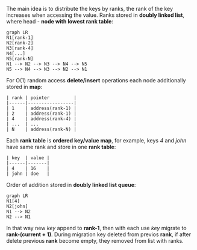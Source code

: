 The main idea is to distribute the keys by ranks, the rank of the key increases when accessing the value. Ranks stored in **doubly linked list**, where head - **node with lowest rank table**:
```mermaid
graph LR
N1[rank-1]
N2[rank-2]
N3[rank-4]
N4[...]
N5[rank-N]
N1 --> N2 --> N3 --> N4 --> N5
N5 --> N4 --> N3 --> N2 --> N1
```
For O(1) random access **delete/insert** operations each node additionally stored in **map**:
```
| rank | pointer         |
|------|-----------------|
| 1    | address(rank-1) |
| 2    | address(rank-1) |
| 4    | address(rank-4) |
| ...  | ...             |
| N    | address(rank-N) |
```

Each **rank table** is **ordered key/value map**, for example, keys *4* and *john* have same rank and store in one **rank table**:
```
| key  | value |
|------|-------|
| 4    | 16    |
| john | doe   |
```
Order of addition stored in **doubly linked list queue**:
```mermaid
graph LR
N1[4]
N2[john]
N1 --> N2
N2 --> N1
```
In that way new *key* append to **rank-1**, then with each use *key* migrate to **rank-(current + 1)**. During migration key deleted from previos **rank**, if after delete previous **rank** become empty, they removed from list with ranks.